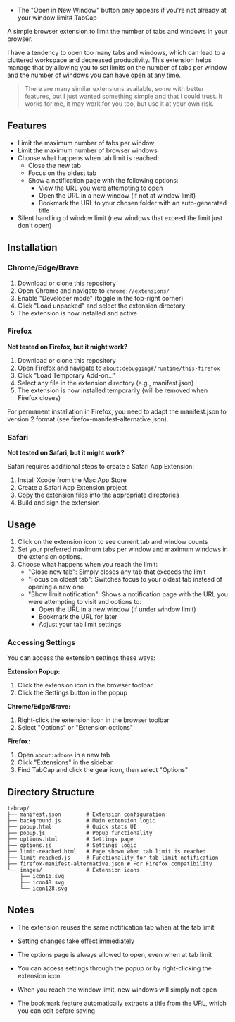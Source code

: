 - The "Open in New Window" button only appears if you're not already at your window limit# TabCap

A simple browser extension to limit the number of tabs and windows in your browser.

I have a tendency to open too many tabs and windows, which can lead to a cluttered workspace and decreased productivity.
This extension helps manage that by allowing you to set limits on the number of tabs per window and the number of
windows you can have open at any time.

> There are many similar extensions available, some with better features, but I just wanted something simple and that I
> could trust. It works for me, it may work for you too, but use it at your own risk.

## Features

- Limit the maximum number of tabs per window
- Limit the maximum number of browser windows
- Choose what happens when tab limit is reached:
    - Close the new tab
    - Focus on the oldest tab
    - Show a notification page with the following options:
        - View the URL you were attempting to open
        - Open the URL in a new window (if not at window limit)
        - Bookmark the URL to your chosen folder with an auto-generated title
- Silent handling of window limit (new windows that exceed the limit just don't open)

## Installation

### Chrome/Edge/Brave

1. Download or clone this repository
2. Open Chrome and navigate to `chrome://extensions/`
3. Enable "Developer mode" (toggle in the top-right corner)
4. Click "Load unpacked" and select the extension directory
5. The extension is now installed and active

### Firefox

**Not tested on Firefox, but it might work?**

1. Download or clone this repository
2. Open Firefox and navigate to `about:debugging#/runtime/this-firefox`
3. Click "Load Temporary Add-on..."
4. Select any file in the extension directory (e.g., manifest.json)
5. The extension is now installed temporarily (will be removed when Firefox closes)

For permanent installation in Firefox, you need to adapt the manifest.json to version 2 format (see
firefox-manifest-alternative.json).

### Safari

**Not tested on Safari, but it might work?**

Safari requires additional steps to create a Safari App Extension:

1. Install Xcode from the Mac App Store
2. Create a Safari App Extension project
3. Copy the extension files into the appropriate directories
4. Build and sign the extension

## Usage

1. Click on the extension icon to see current tab and window counts
2. Set your preferred maximum tabs per window and maximum windows in the extension options.
3. Choose what happens when you reach the limit:
    - "Close new tab": Simply closes any tab that exceeds the limit
    - "Focus on oldest tab": Switches focus to your oldest tab instead of opening a new one
    - "Show limit notification": Shows a notification page with the URL you were attempting to visit and options to:
        - Open the URL in a new window (if under window limit)
        - Bookmark the URL for later
        - Adjust your tab limit settings

### Accessing Settings

You can access the extension settings these ways:

**Extension Popup:**

1. Click the extension icon in the browser toolbar
2. Click the Settings button in the popup

**Chrome/Edge/Brave:**

1. Right-click the extension icon in the browser toolbar
2. Select "Options" or "Extension options"

**Firefox:**

1. Open `about:addons` in a new tab
2. Click "Extensions" in the sidebar
3. Find TabCap and click the gear icon, then select "Options"

## Directory Structure

```
tabcap/
├── manifest.json        # Extension configuration
├── background.js        # Main extension logic
├── popup.html           # Quick stats UI
├── popup.js             # Popup functionality
├── options.html         # Settings page
├── options.js           # Settings logic
├── limit-reached.html   # Page shown when tab limit is reached
├── limit-reached.js     # Functionality for tab limit notification
├── firefox-manifest-alternative.json # For Firefox compatibility
└── images/              # Extension icons
    ├── icon16.svg
    ├── icon48.svg
    └── icon128.svg
```

## Notes

- The extension reuses the same notification tab when at the tab limit
- Setting changes take effect immediately
- The options page is always allowed to open, even when at tab limit
- You can access settings through the popup or by right-clicking the extension icon
- When you reach the window limit, new windows will simply not open

- The bookmark feature automatically extracts a title from the URL, which you can edit before saving